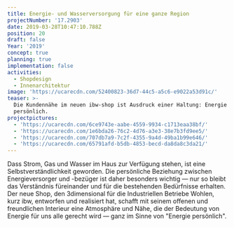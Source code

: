 ```yaml
---
title: Energie- und Wasserversorgung für eine ganze Region
projectNumber: '17.2903'
date: 2019-03-28T10:47:10.788Z
position: 20
draft: false
Year: '2019'
concept: true
planning: true
implementation: false
activities:
  - Shopdesign
  - Innenarchitektur
image: 'https://ucarecdn.com/52400823-36d7-44c5-a5c6-e9022a53d91c/'
teaser: >-
  Die Kundennähe im neuen ibw-shop ist Ausdruck einer Haltung: Energie
  persönlich.
projectpictures:
  - 'https://ucarecdn.com/6ce9743e-aabe-4559-9934-c1713eaa38bf/'
  - 'https://ucarecdn.com/1e6bda26-76c2-4d76-a3e3-38e7b3fd9ee5/'
  - 'https://ucarecdn.com/707db7a9-7c2f-4355-9a4d-49ba1b99e646/'
  - 'https://ucarecdn.com/65791afd-b5db-4853-becd-da8da8c3da21/'
---
```

Dass Strom, Gas und Wasser im Haus zur Verfügung stehen, ist eine Selbstverständlichkeit geworden. Die persönliche Beziehung zwischen Energieversorger und -bezüger ist daher besonders wichtig — nur so bleibt das Verständnis füreinander und für die bestehenden Bedürfnisse erhalten. Der neue Shop, den 3dimensional für die Industriellen Betriebe Wohlen, kurz ibw, entworfen und realisiert hat, schafft mit seinem offenen und freundlichen Interieur eine Atmosphäre und Nähe, die der Bedeutung von Energie für uns alle gerecht wird — ganz im Sinne von "Energie persönlich".

